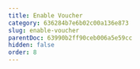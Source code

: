 ```yaml
---
title: Enable Voucher
category: 636284b7e6b02c00a136e873
slug: enable-voucher
parentDoc: 63990b2ff90ceb006a5e59cc
hidden: false
order: 8
---
```

